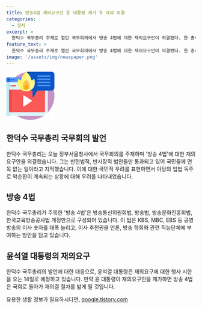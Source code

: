 ```yaml
---
title: 방송4법 재의요구안 윤 대통령 재가 유 각의 의결
categories:
  - 정치
excerpt: >
  한덕수 국무총리 주재로 열린 국무회의에서 방송 4법에 대한 재의요구안이 의결됐다. 한 총리는 반헌법적 법안 통과와 방통위원장 일방 탄핵을 비판하며, 야당의 입법 독주에 대한 우려를 표명했다. 민주당은 공영방송 정상화법으로 부르지만, 국민의힘은 야당의 공영방송 영구 장악법으로 규정하며 윤석열 대통령에게 재의요구를 건의했다. 방송 4법은 KBS·MBC·EBS 등 공영방송의 이사 숫자를 대폭 늘리고, 이사 추천권을 언론·방송 학회와 관련 직능단체에 부여하는 내용을 담고 있다.
feature_text: >
  한덕수 국무총리 주재로 열린 국무회의에서 방송 4법에 대한 재의요구안이 의결됐다. 한 총리는 반헌법적 법안 통과와 방통위원장 일방 탄핵을 비판하며, 야당의 입법 독주에 대한 우려를 표명했다. 민주당은 공영방송 정상화법으로 부르지만, 국민의힘은 야당의 공영방송 영구 장악법으로 규정하며 윤석열 대통령에게 재의요구를 건의했다. 방송 4법은 KBS·MBC·EBS 등 공영방송의 이사 숫자를 대폭 늘리고, 이사 추천권을 언론·방송 학회와 관련 직능단체에 부여하는 내용을 담고 있다.
image: '/assets/img/newspaper.png'
---
```


<p><img src="/assets/img/news.png" alt="rentncar 속보" /></p>

<h2 data-ke-size="size26">한덕수 국무총리 국무회의 발언</h2>

<p data-ke-size="size16">한덕수 국무총리는 오늘 정부서울청사에서 국무회의를 주재하며 '방송 4법'에 대한 재의요구안을 의결했습니다. 그는 반헌법적, 반시장적 법안들만 통과되고 있어 국민들께 면목 없는 일이라고 지적했습니다. 이에 대한 국민적 우려를 표현하면서 야당의 입법 독주로 악순환이 계속되는 상황에 대해 우려를 나타내었습니다.</p>

<h2 data-ke-size="size26">방송 4법</h2>

<p data-ke-size="size16">한덕수 국무총리가 주목한 '방송 4법'은 방송통신위원회법, 방송법, 방송문화진흥회법, 한국교육방송공사법 개정안으로 구성되어 있습니다. 이 법은 KBS, MBC, EBS 등 공영방송의 이사 숫자를 대폭 늘리고, 이사 추천권을 언론, 방송 학회와 관련 직능단체에 부여하는 방안을 담고 있습니다.</p>

<h2 data-ke-size="size26">윤석열 대통령의 재의요구</h2>

<p data-ke-size="size16">한덕수 국무총리의 발언에 대한 대응으로, 윤석열 대통령은 재의요구에 대한 행사 시한을 오는 14일로 예정하고 있습니다. 만약 윤 대통령이 재의요구안을 재가하면 방송 4법은 국회로 돌아가 재의결 절차를 밟게 될 것입니다.</p>
유용한 생활 정보가 필요하시다면, <a href="https://qoogle.tistory.com" rel="dofollow">qoogle.tistory.com</a>


